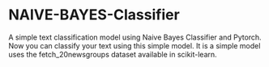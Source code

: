 # NAIVE-BAYES-Classifier
A simple text classification model using Naive Bayes Classifier and Pytorch.
Now you can classify your text using this simple model. 
It is a simple model uses the fetch_20newsgroups dataset available in scikit-learn. 
